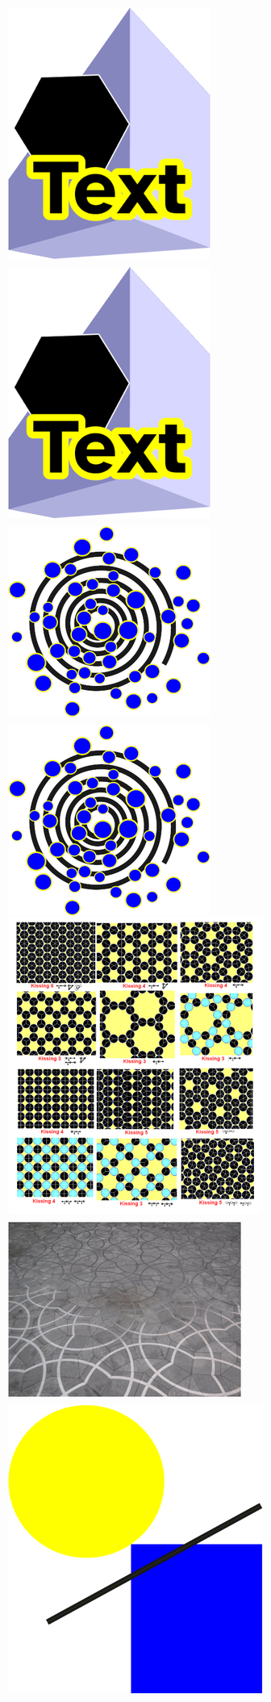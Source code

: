 ![drawing 1 markdown](drawing.png)

<img src="drawing.png" alt="drawing 1 tag">

![drawing 2 markdown](subdir/drawing.png)

<img src="subdir/drawing.png" alt="drawing 2 tag">

<img src="Uniform_tiling_circle_packings.png" alt="Tilings">

![Penrose](Penrose_tiling_at_Oxford_Mathematical_Institute_small.jpg)

<img src="diagram.pdf" alt="Diagram">
